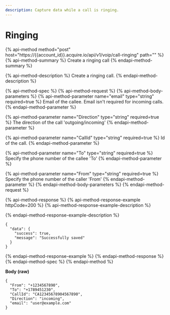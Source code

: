 ```yaml
---
description: Capture data while a call is ringing.
---
```


# Ringing

{% api-method method="post" host="https://{{account\_id}}.acquire.io/api/v1/voip/call-ringing" path="" %}
{% api-method-summary %}
Create a ringing call
{% endapi-method-summary %}

{% api-method-description %}
Create a ringing call. 
{% endapi-method-description %}

{% api-method-spec %}
{% api-method-request %}
{% api-method-body-parameters %}
{% api-method-parameter name="email" type="string" required=true %}
Email of the callee. Email isn't required for incoming calls.
{% endapi-method-parameter %}

{% api-method-parameter name="Direction" type="string" required=true %}
The direction of the call 'outgoing/incoming'
{% endapi-method-parameter %}

{% api-method-parameter name="CallId" type="string" required=true %}
Id of the call.
{% endapi-method-parameter %}

{% api-method-parameter name="To" type="string" required=true %}
Specify the phone number of the callee 'To'
{% endapi-method-parameter %}

{% api-method-parameter name="From" type="string" required=true %}
Specify the phone number of the caller 'From'
{% endapi-method-parameter %}
{% endapi-method-body-parameters %}
{% endapi-method-request %}

{% api-method-response %}
{% api-method-response-example httpCode=200 %}
{% api-method-response-example-description %}

{% endapi-method-response-example-description %}

```
{
  "data": {
    "success": true,
    "message": "Successfully saved"
  }
}
```
{% endapi-method-response-example %}
{% endapi-method-response %}
{% endapi-method-spec %}
{% endapi-method %}

**Body \(raw\)**

```text
{
  "From": "+1234567890",
  "To": "+1789451230",
  "CallId": "CA12345678904567890",
  "Direction": "incoming",
  "email": "user@example.com"
}
```

